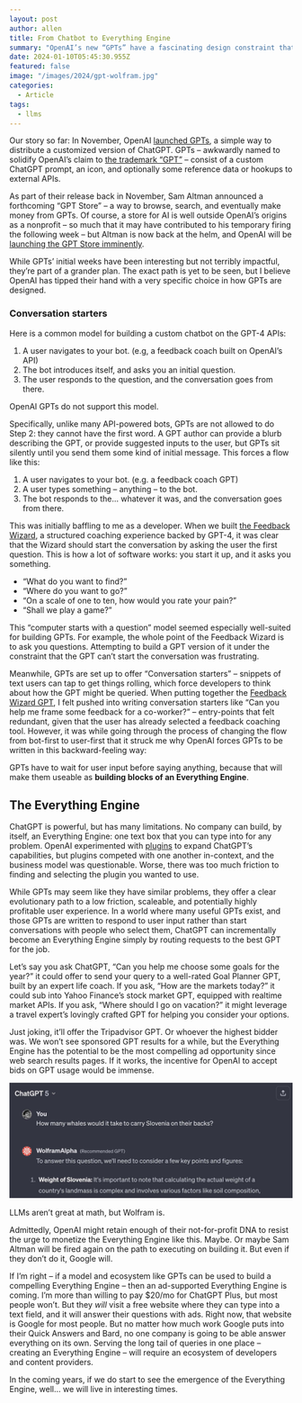 ```yaml
---
layout: post
author: allen
title: From Chatbot to Everything Engine
summary: "OpenAI’s new “GPTs” have a fascinating design constraint that signals an ambitious future."
date: 2024-01-10T05:45:30.955Z
featured: false
image: "/images/2024/gpt-wolfram.jpg"
categories:
  - Article
tags:
  - llms
---
```


Our story so far: In November, OpenAI [launched GPTs](https://openai.com/blog/introducing-gpts), a simple way to distribute a customized version of ChatGPT. GPTs – awkwardly named to solidify OpenAI’s claim to [the trademark “GPT”](https://techcrunch.com/2023/04/24/gpt-may-be-trademarked-soon-if-openai-has-its-way/) – consist of a custom ChatGPT prompt, an icon, and optionally some reference data or hookups to external APIs.

As part of their release back in November, Sam Altman announced a forthcoming “GPT Store” – a way to browse, search, and eventually make money from GPTs. Of course, a store for AI is well outside OpenAI’s origins as a nonprofit – so much that it may have contributed to his temporary firing the following week – but Altman is now back at the helm, and OpenAI will be [launching the GPT Store imminently](https://techcrunch.com/2024/01/04/openais-app-store-for-gpts-will-launch-next-week/).

While GPTs’ initial weeks have been interesting but not terribly impactful, they’re part of a grander plan. The exact path is yet to be seen, but I believe OpenAI has tipped their hand with a very specific choice in how GPTs are designed.

### Conversation starters

Here is a common model for building a custom chatbot on the GPT-4 APIs:

1. A user navigates to your bot. (e.g, a feedback coach built on OpenAI’s API)
2. The bot introduces itself, and asks you an initial question.
3. The user responds to the question, and the conversation goes from there.

OpenAI GPTs do not support this model.

Specifically, unlike many API-powered bots, GPTs are not allowed to do Step 2: they cannot have the first word. A GPT author can provide a blurb describing the GPT, or provide suggested inputs to the user, but GPTs sit silently until you send them some kind of initial message. This forces a flow like this:

1. A user navigates to your bot. (e.g. a feedback coach GPT)
2. A user types something – anything – to the bot.
3. The bot responds to the… whatever it was, and the conversation goes from there.

This was initially baffling to me as a developer. When we built [the Feedback Wizard](https://steamclock.com/blog/2023/12/assembling-the-feedback-wizard), a structured coaching experience backed by GPT-4, it was clear that the Wizard should start the conversation by asking the user the first question. This is how a lot of software works: you start it up, and it asks you something.

- “What do you want to find?”
- “Where do you want to go?”
- “On a scale of one to ten, how would you rate your pain?”
- “Shall we play a game?”

This “computer starts with a question” model seemed especially well-suited for building GPTs. For example, the whole point of the Feedback Wizard is to ask you questions. Attempting to build a GPT version of it under the constraint that the GPT can’t start the conversation was frustrating.

Meanwhile, GPTs are set up to offer “Conversation starters” – snippets of text users can tap to get things rolling, which force developers to think about how the GPT might be queried. When putting together the [Feedback Wizard GPT](https://chat.openai.com/g/g-LVVFlflyw-the-feedback-wizard), I felt pushed into writing conversation starters like “Can you help me frame some feedback for a co-worker?” – entry-points that felt redundant, given that the user has already selected a feedback coaching tool. However, it was while going through the process of changing the flow from bot-first to user-first that it struck me why OpenAI forces GPTs to be written in this backward-feeling way:

GPTs have to wait for user input before saying anything, because that will make them useable as **building blocks of an Everything Engine**.

## The Everything Engine

ChatGPT is powerful, but has many limitations. No company can build, by itself, an Everything Engine: one text box that you can type into for any problem. OpenAI experimented with [plugins](https://openai.com/blog/chatgpt-plugins) to expand ChatGPT’s capabilities, but plugins competed with one another in-context, and the business model was questionable. Worse, there was too much friction to finding and selecting the plugin you wanted to use.

While GPTs may seem like they have similar problems, they offer a clear evolutionary path to a low friction, scaleable, and potentially highly profitable user experience. In a world where many useful GPTs exist, and those GPTs are written to respond to user input rather than start conversations with people who select them, ChatGPT can incrementally become an Everything Engine simply by routing requests to the best GPT for the job.

Let’s say you ask ChatGPT, “Can you help me choose some goals for the year?” it could offer to send your query to a well-rated Goal Planner GPT, built by an expert life coach. If you ask, “How are the markets today?” it could sub into Yahoo Finance’s stock market GPT, equipped with realtime market APIs. If you ask, “Where should I go on vacation?” it might leverage a travel expert’s lovingly crafted GPT for helping you consider your options.

Just joking, it’ll offer the Tripadvisor GPT. Or whoever the highest bidder was. We won’t see sponsored GPT results for a while, but the Everything Engine has the potential to be the most compelling ad opportunity since web search results pages. If it works, the incentive for OpenAI to accept bids on GPT usage would be immense.

<div class="centered">
<img src="/images/2024/gpt-wolfram.jpg">
<p>LLMs aren’t great at math, but Wolfram is.</p></div>


Admittedly, OpenAI might retain enough of their not-for-profit DNA to resist the urge to monetize the Everything Engine like this. Maybe. Or maybe Sam Altman will be fired again on the path to executing on building it. But even if they don’t do it, Google will.

If I’m right – if a model and ecosystem like GPTs can be used to build a compelling Everything Engine – then an ad-supported Everything Engine is coming. I’m more than willing to pay $20/mo for ChatGPT Plus, but most people won’t. But they *will* visit a free website where they can type into a text field, and it will answer their questions with ads. Right now, that website is Google for most people. But no matter how much work Google puts into their Quick Answers and Bard, no one company is going to be able answer everything on its own. Serving the long tail of queries in one place – creating an Everything Engine – will require an ecosystem of developers and content providers.

In the coming years, if we do start to see the emergence of the Everything Engine, well… we will live in interesting times.
